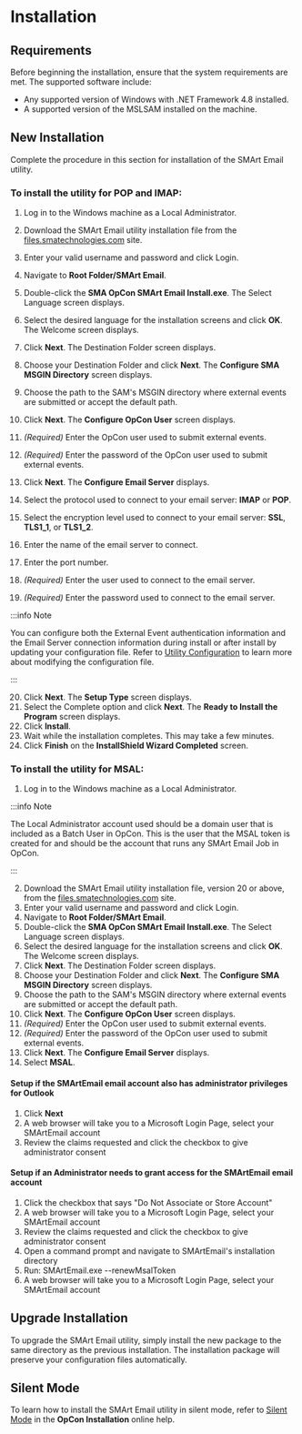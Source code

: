 # Installation

## Requirements

Before beginning the installation, ensure that the system requirements are met. The supported software include:

* Any supported version of Windows with .NET Framework 4.8 installed.
* A supported version of the MSLSAM installed on the machine.

## New Installation

Complete the procedure in this section for installation of the SMArt Email utility.

### To install the utility for **POP** and **IMAP**:

1. Log in to the Windows machine as a Local Administrator.

2. Download the SMArt Email utility installation file from the [files.smatechnologies.com](https://files.smatechnologies.com/)  site.
3. Enter your valid username and password and click Login.
4. Navigate to **Root Folder/SMArt Email**.
5. Double-click the **SMA OpCon SMArt Email Install.exe**. The Select Language screen displays.
6. Select the desired language for the installation screens and click **OK**. The Welcome screen displays.
7. Click **Next**. The Destination Folder screen displays.
8. Choose your Destination Folder and click **Next**. The **Configure SMA MSGIN Directory** screen displays.
9. Choose the path to the SAM's MSGIN directory where external events are submitted or accept the default path.
10. Click **Next**. The **Configure OpCon User** screen displays.
11. *(Required)* Enter the OpCon user used to submit external events.
12. *(Required)* Enter the password of the OpCon user used to submit external events.
13. Click **Next**. The **Configure Email Server** displays.
14. Select the protocol used to connect to your email server: **IMAP** or **POP**.
15. Select the encryption level used to connect to your email server: **SSL**, **TLS1_1**, or **TLS1_2**.
16. Enter the name of the email server to connect.
17. Enter the port number.
18. *(Required)* Enter the user used to connect to the email server.
19. *(Required)* Enter the password used to connect to the email server.

:::info Note 

You can configure both the External Event authentication information and the Email Server connection information during install or after install by updating your configuration file. Refer to [Utility Configuration](./configuration) to learn more about modifying the configuration file.

:::

20. Click **Next**. The **Setup Type** screen displays.
21. Select the Complete option and click **Next**. The **Ready to Install the Program** screen displays.
22. Click **Install**.
23. Wait while the installation completes. This may take a few minutes.
24. Click **Finish** on the **InstallShield Wizard Completed** screen.


### To install the utility for **MSAL**:

1. Log in to the Windows machine as a Local Administrator.

:::info Note

The Local Administrator account used should be a domain user that is included as a Batch User in OpCon. This is the user that the MSAL token is created for and should be the account that runs any SMArt Email Job in OpCon.

:::

2. Download the SMArt Email utility installation file, version 20 or above, from the [files.smatechnologies.com](https://files.smatechnologies.com/)  site.
3. Enter your valid username and password and click Login.
4. Navigate to **Root Folder/SMArt Email**.
5. Double-click the **SMA OpCon SMArt Email Install.exe**. The Select Language screen displays.
6. Select the desired language for the installation screens and click **OK**. The Welcome screen displays.
7. Click **Next**. The Destination Folder screen displays.
8. Choose your Destination Folder and click **Next**. The **Configure SMA MSGIN Directory** screen displays.
9. Choose the path to the SAM's MSGIN directory where external events are submitted or accept the default path.
10. Click **Next**. The **Configure OpCon User** screen displays.
11. *(Required)* Enter the OpCon user used to submit external events.
12. *(Required)* Enter the password of the OpCon user used to submit external events.
13. Click **Next**. The **Configure Email Server** displays.
14. Select **MSAL**.

#### Setup if the SMArtEmail email account also has administrator privileges for Outlook
1. Click **Next**
2. A web browser will take you to a Microsoft Login Page, select your SMArtEmail account
3. Review the claims requested and click the checkbox to give administrator consent 

#### Setup if an Administrator needs to grant access for the SMArtEmail email account
1. Click the checkbox that says "Do Not Associate or Store Account"
2. A web browser will take you to a Microsoft Login Page, select your SMArtEmail account
3. Review the claims requested and click the checkbox to give administrator consent 
4. Open a command prompt and navigate to SMArtEmail's installation directory
5. Run: SMArtEmail.exe --renewMsalToken
6. A web browser will take you to a Microsoft Login Page, select your SMArtEmail account


## Upgrade Installation
To upgrade the SMArt Email utility, simply install the new package to the same directory as the previous installation. The installation package will preserve your configuration files automatically.

## Silent Mode

To learn how to install the SMArt Email utility in silent mode, refer to [Silent Mode](https://help.smatechnologies.com/opcon/core/installation/components#silent-mode) in the **OpCon Installation** online help.
